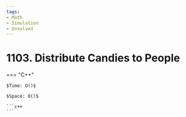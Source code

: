 ```yaml
---
tags:
- Math
- Simulation
- Unsolved
---
```



# 1103. Distribute Candies to People

=== "C++"

    $Time: O()$

    $Space: O()$

    ```c++
    ```
